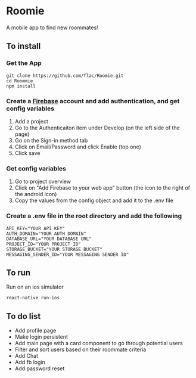 # Roomie
A mobile app to find new roommates!

## To install 

### Get the App
```
git clone https://github.com/Tlac/Roomie.git
cd Roommie
npm install
```

### Create a [Firebase](https://firebase.google.com/) account and add authentication, and get config variables 
1. Add a project
2. Go to the Authenticaiton item under Develop (on the left side of the page)
3. Go on the Sign-in method tab
4. Click on Email/Password and click Enable (top one)
5. Click save

### Get config variables 
1. Go to project overview
2. Click on "Add Firebase to your web app" button (the icon to the right of the android icon)
3. Copy the values from the config object and add it to the .env file

### Create a .env file in the root directory and add the following
```
API_KEY="YOUR API KEY"
AUTH_DOMAIN="YOUR AUTH DOMAIN"
DATABASE_URL="YOUR DATABASE URL"
PROJECT_ID="YOUR PROJECT ID"
STORAGE_BUCKET="YOUR STORAGE BUCKET"
MESSAGING_SENDER_ID="YOUR MESSAGING SENDER ID"
```

## To run
Run on an ios simulator
```
react-native run-ios
``` 

## To do list
* Add profile page
* Make login persistent 
* Add main page with a card component to go through potential users
* Filter and sort users based on their roommate criteria
* Add Chat 
* Add fb login
* Add password reset

